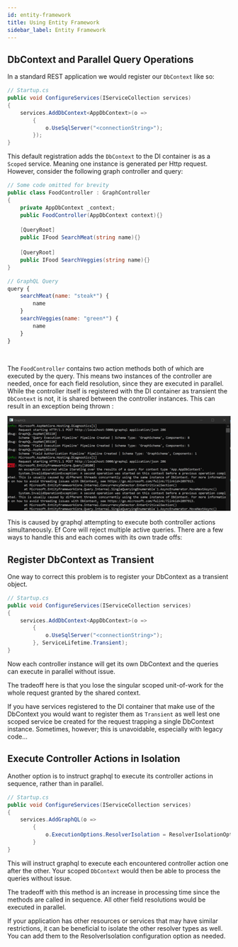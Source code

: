```yaml
---
id: entity-framework
title: Using Entity Framework
sidebar_label: Entity Framework
---
```


## DbContext and Parallel Query Operations
In a standard REST application we would register our `DbContext` like so:

```csharp
// Startup.cs
public void ConfigureServices(IServiceCollection services)
{
    services.AddDbContext<AppDbContext>(o =>
        {
            o.UseSqlServer("<connectionString>");
        });
}
```
This default registration adds the `DbContext` to the DI container is as a `Scoped` service. Meaning one instance is generated per Http request. However, consider the following graph controller and query:


<div class="sideBySideCode hljs">
<div>

```csharp
// Some code omitted for brevity
public class FoodController : GraphController
{    
    private AppDbContext _context;
    public FoodController(AppDbContext context){}

    [QueryRoot]
    public IFood SearchMeat(string name){}

    [QueryRoot]
    public IFood SearchVeggies(string name){}
}
```

</div>
<div>

```js
// GraphQL Query
query {
    searchMeat(name: "steak*") {
        name
    }
    searchVeggies(name: "green*") {
        name
    }
}
```

</div>
</div>
<br/>

The `FoodController` contains two action methods both of which are executed by the query. This means two instances of the controller are needed, once for each field resolution, since they are executed in parallel. While the controller itself is registered with the DI container as transient the `DbContext` is not, it is shared between the controller instances.  This can result in an exception being thrown :

![Ef Core Error](../assets/ef-core-error.png)

This is caused by graphql attempting to execute both controller actions simultaneously. Ef Core will reject multiple active queries. There are a few ways to handle this and each comes with its own trade offs:

## Register DbContext as Transient

One way to correct this problem is to register your DbContext
as a transient object.

```csharp
// Startup.cs
public void ConfigureServices(IServiceCollection services)
{
    services.AddDbContext<AppDbContext>(o =>
        {
            o.UseSqlServer("<connectionString>");
        }, ServiceLifetime.Transient);
}
```
Now each controller instance will get its own DbContext and the queries can execute in parallel without issue. 

The tradeoff here is that you lose the singular scoped unit-of-work for the whole request granted by the shared context. 

If you have services registered to the DI container that make use of the DbContext you would want to register them as `Transient` as well lest one scoped service be created for the request trapping a single DbContext instance. Sometimes, however; this is unavoidable, especially with legacy code...

## Execute Controller Actions in Isolation
Another option is to instruct graphql to execute its controller actions in sequence, rather than in parallel. 

```csharp
// Startup.cs
public void ConfigureServices(IServiceCollection services)
{
    services.AddGraphQL(o =>
        {
            o.ExecutionOptions.ResolverIsolation = ResolverIsolationOptions.ControllerActions;
        }
}
```
This will instruct graphql to execute each encountered controller action one after the other. Your scoped `DbContext` would then be able to process the queries without issue.

The tradeoff with this method is an increase in processing time since the methods are called in sequence. All other field resolutions would be executed in parallel.

If your application has other resources or services that may have similar restrictions, it can be beneficial to isolate the other resolver types as well. You can add them to the ResolverIsolation configuration option as needed.
